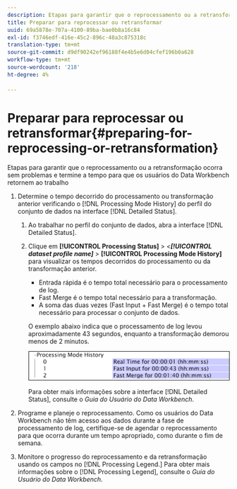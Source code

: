 ```yaml
---
description: Etapas para garantir que o reprocessamento ou a retransformação ocorra sem problemas e termine a tempo para que os usuários do Data Workbench retornem ao trabalho
title: Preparar para reprocessar ou retransformar
uuid: 69a5878e-707a-4100-89ba-bae0b8a16c84
exl-id: f3746edf-416e-45c2-896c-48a3c875318c
translation-type: tm+mt
source-git-commit: d9df90242ef96188f4e4b5e6d04cfef196b0a628
workflow-type: tm+mt
source-wordcount: '218'
ht-degree: 4%

---
```


# Preparar para reprocessar ou retransformar{#preparing-for-reprocessing-or-retransformation}

Etapas para garantir que o reprocessamento ou a retransformação ocorra sem problemas e termine a tempo para que os usuários do Data Workbench retornem ao trabalho

1. Determine o tempo decorrido do processamento ou transformação anterior verificando o [!DNL Processing Mode History] do perfil do conjunto de dados na interface [!DNL Detailed Status].

   1. Ao trabalhar no perfil do conjunto de dados, abra a interface [!DNL Detailed Status].
   1. Clique em **[!UICONTROL Processing Status]** > *&lt;**[!UICONTROL dataset profile name]*** > **[!UICONTROL Processing Mode History]** para visualizar os tempos decorridos do processamento ou da transformação anterior.

      * Entrada rápida é o tempo total necessário para o processamento de log.
      * Fast Merge é o tempo total necessário para a transformação.
      * A soma das duas vezes (Fast Input + Fast Merge) é o tempo total necessário para processar o conjunto de dados.

      O exemplo abaixo indica que o processamento de log levou aproximadamente 43 segundos, enquanto a transformação demorou menos de 2 minutos.

      ![](assets/vis_DetailedStatus_ProcessingModeHistory.png)

      Para obter mais informações sobre a interface [!DNL Detailed Status], consulte o *Guia do Usuário do Data Workbench*.


1. Programe e planeje o reprocessamento. Como os usuários do Data Workbench não têm acesso aos dados durante a fase de processamento de log, certifique-se de agendar o reprocessamento para que ocorra durante um tempo apropriado, como durante o fim de semana.
1. Monitore o progresso do reprocessamento e da retransformação usando os campos no [!DNL Processing Legend.] Para obter mais informações sobre o [!DNL Processing Legend], consulte o *Guia do Usuário do Data Workbench*.
